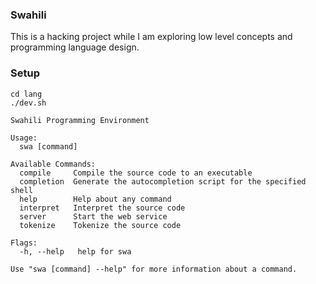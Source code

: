### Swahili

This is a hacking project while I am exploring low level concepts and programming language design. 

### Setup
```
cd lang
./dev.sh

Swahili Programming Environment

Usage:
  swa [command]

Available Commands:
  compile     Compile the source code to an executable
  completion  Generate the autocompletion script for the specified shell
  help        Help about any command
  interpret   Interpret the source code
  server      Start the web service
  tokenize    Tokenize the source code

Flags:
  -h, --help   help for swa

Use "swa [command] --help" for more information about a command.

```
